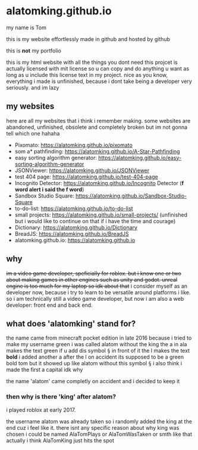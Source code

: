 # alatomking.github.io
my name is Tom

this is my website effortlessly made in github and hosted by github

this is **not** my portfolio

this is my html website with all the things you dont need
this projcet is actually licensed with mit license so u can copy and do anything u want as long as u include this license text in my project. nice
as you know, everything i made is unfinished, because i dont take being a developer very seriously. and im lazy

## my websites
here are all my websites that i think i remember making. some websites are abandoned, unfinished, obsolete and completely broken but im not gonna tell which one hahaha
- Pixomato: https://alatomking.github.io/pixomato
- som a* pathfinding: https://alatomking.github.io/A-Star-Pathfinding
- easy sorting algorithm generator: https://alatomking.github.io/easy-sorting-algorithm-generator
- JSONViewer: https://alatomking.github.io/JSONViewer
- test 404 page: https://alatomking.github.io/test-404-page
- Incognito Detector: https://alatomking.github.io/Incognito Detector (**f word alert i said the f word**)
- Sandbox Studio Square: https://alatomking.github.io/Sandbox-Studio-Square
- to-do-list: https://alatomking.github.io/to-do-list
- small projects: https://alatomking.github.io/small-projects/ (unfinished but i would like to continue on that if i have the time and courage)
- Dictionary: https://alatomking.github.io/Dictionary
- BreadJS: https://alatomking.github.io/BreadJS
- alatomking.github.io: https://alatomking.github.io

## why
~~im a video game developer, speficially for roblox. but i know one or two about making games in other engines such as unity and godot.
unreal engine is too much for my laptop so idk about that~~
i consider myself as an developer now, because i try to learn to be versatile around platforms i like. so i am technically still a video game developer, but now i am also a web developer: front end and back end.

## what does 'alatomking' stand for?
the name came from minecraft pocket edition in late 2016 because i tried to make my username green
i was called alatom without the king
the a in ala makes the text green if u add dis symbol <kbd>§</kbd> in front of it
the l makes the text <b>bold</b>
i added another a after the l on accident
its supposed to be a green bold tom but it showed up like alatom without this symbol <kbd>§</kbd>
i also think i made the first a capital idk why

the name 'alatom' came completly on accident and i decided to keep it

### then why is there 'king' after alatom?

i played roblox at early 2017.

the username alatom was already taken so i randomly added the king at the end cuz i feel like it. 
there isnt any specific reason about why king was chosen 
i could be named AlaTomPlays or AlaTomWasTaken or smth like that actually 
i think AlaTomKing just hits the spot
